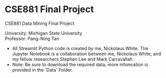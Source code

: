 # CSE881 Final Project
CSE881 Data Mining Final Project

University: Michigan State University <br>
Professor: Pang-Ning Tan <br>

* All Streamlit Python code is created by me, Nickolaus White. The Jupyter Notebook is a collaboration between me, Nickolaus White, and my fellow researchers Stephen Lee and Mark Carravallah. 
* Note: Be sure to download the required data, more infomration is provided in the 'Data' Folder.
